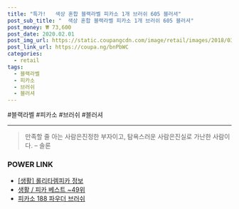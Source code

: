 ```yaml
--- 
title: "특가!   색상 혼합 블랙라벨 피카소 1개 브러쉬 605 블러셔" 
post_sub_title: "  색상 혼합 블랙라벨 피카소 1개 브러쉬 605 블러셔" 
post_money: ₩ 73,600 
post_date: 2020.02.01 
post_img_url: https://static.coupangcdn.com/image/retail/images/2018/03/05/11/7/780325ad-8a88-45ca-9012-a8591ef53fe4.jpg 
post_link_url: https://coupa.ng/bnPbWC 
categories: 
  - retail 
tags: 
  - 블랙라벨 
  - 피카소 
  - 브러쉬 
  - 블러셔 
--- 
```

  #블랙라벨 #피카소 #브러쉬 #블러셔 
<hr> 

> 만족할 줄 아는 사람은진정한 부자이고, 탐욕스러운 사람은진실로 가난한 사람이다. – 솔론 


### POWER LINK

* <a href="https://blog.naver.com/santokki14/221767321120" target="_blank"> [생활] 롤리타렘피카 정보 </a>
* <a href="https://blog.naver.com/santokki14/221784557166" target="_blank">생활 / 피카 베스트 ~49위</a>
* <a href="https://blog.naver.com/fasyy4321/221792011197" target="_blank">피카소 188 파우더 브러쉬</a>
